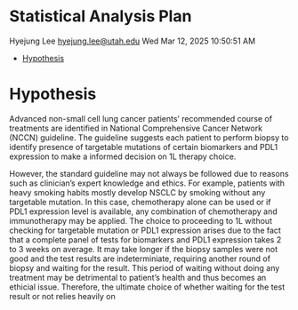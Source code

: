 Statistical Analysis Plan
================
Hyejung Lee <hyejung.lee@utah.edu>
Wed Mar 12, 2025 10:50:51 AM

- [Hypothesis](#hypothesis)

  

# Hypothesis

Advanced non-small cell lung cancer patients’ recommended course of
treatments are identified in National Comprehensive Cancer Network
(NCCN) guideline. The guideline suggests each patient to perform biopsy
to identify presence of targetable mutations of certain biomarkers and
PDL1 expression to make a informed decision on 1L therapy choice.

However, the standard guideline may not always be followed due to
reasons such as clinician’s expert knowledge and ethics. For example,
patients with heavy smoking habits mostly develop NSCLC by smoking
without any targetable mutation. In this case, chemotherapy alone can be
used or if PDL1 expression level is available, any combination of
chemotherapy and immunotherapy may be applied. The choice to proceeding
to 1L without checking for targetable mutation or PDL1 expression arises
due to the fact that a complete panel of tests for biomarkers and PDL1
expression takes 2 to 3 weeks on average. It may take longer if the
biopsy samples were not good and the test results are indeterminiate,
requiring another round of biopsy and waiting for the result. This
period of waiting without doing any treatment may be detrimental to
patient’s health and thus becomes an ethicial issue. Therefore, the
ultimate choice of whether waiting for the test result or not relies
heavily on
